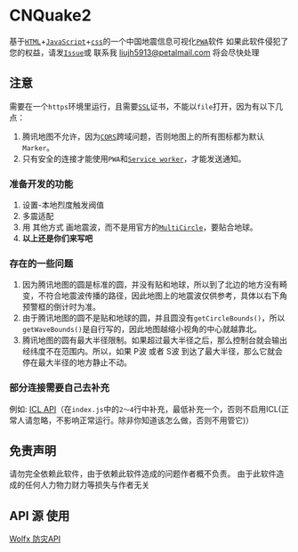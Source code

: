 # CNQuake2
基于[`HTML`](https://developer.mozilla.org/zh-CN/docs/Web/HTML)+[`JavaScript`](https://developer.mozilla.org/zh-CN/docs/Learn/JavaScript)+[`css`](https://developer.mozilla.org/zh-CN/docs/Web/CSS)的一个中国地震信息可视化[`PWA`](https://developer.mozilla.org/zh-CN/docs/Web/Progressive_web_apps)软件
如果此软件侵犯了您的权益，请发[`Issue`](https://github.com/thefirsttime2021/CNQuake2/issues/new)或 联系我 liujh5913@petalmail.com
将会尽快处理

## 注意
需要在一个`https`环境里运行，且需要[`SSL`](https://info.support.huawei.com/info-finder/encyclopedia/zh/SSL.html)证书，不能以`file`打开，因为有以下几点：
1. 腾讯地图不允许，因为[`CORS`](https://developer.mozilla.org/zh-CN/docs/Web/HTTP/CORS)跨域问题，否则地图上的所有图标都为默认`Marker`。
2. 只有安全的连接才能使用`PWA`和[`Service worker`](https://developer.mozilla.org/zh-CN/docs/Web/API/Service_Worker_API)，才能发送通知。

### 准备开发的功能
1. 设置-本地烈度触发阀值
2. 多震适配
3. 用 其他方式 画地震波，而不是用官方的[`MultiCircle`](https://lbs.qq.com/webApi/javascriptGL/glDoc/glDocVector#13)，要贴合地球。
4. **以上还是你们来写吧**

### 存在的一些问题
1. 因为腾讯地图的圆是标准的圆，并没有贴和地球，所以到了北边的地方没有畸变，不符合地震波传播的路径，因此地图上的地震波仅供参考，具体以右下角预警框的倒计时为准。
2. 由于腾讯地图的圆不是贴和地球的圆，并且圆没有`getCircleBounds()`，所以`getWaveBounds()`是自行写的，因此地图越缩小视角的中心就越靠北。
3. 腾讯地图的圆有最大半径限制。如果超过最大半径之后，那么控制台就会输出经纬度不在范围内。所以，如果 P波 或者 S波 到达了最大半径，那么它就会停在最大半径的地方静止不动。

### 部分连接需要自己去补充
例如: [ICL API](http://www.365icl.com/index.asp)（在`index.js`中的`2～4`行中补充，最低补充一个，否则不启用ICL(正常人请忽略，不影响正常运行。除非你知道该怎么做，否则不用管它)）

## 免责声明
请勿完全依赖此软件，由于依赖此软件造成的问题作者概不负责。
由于此软件造成的任何人力物力财力等损失与作者无关

## API 源 使用
[Wolfx 防灾API](https://wolfx.jp/apidoc)
